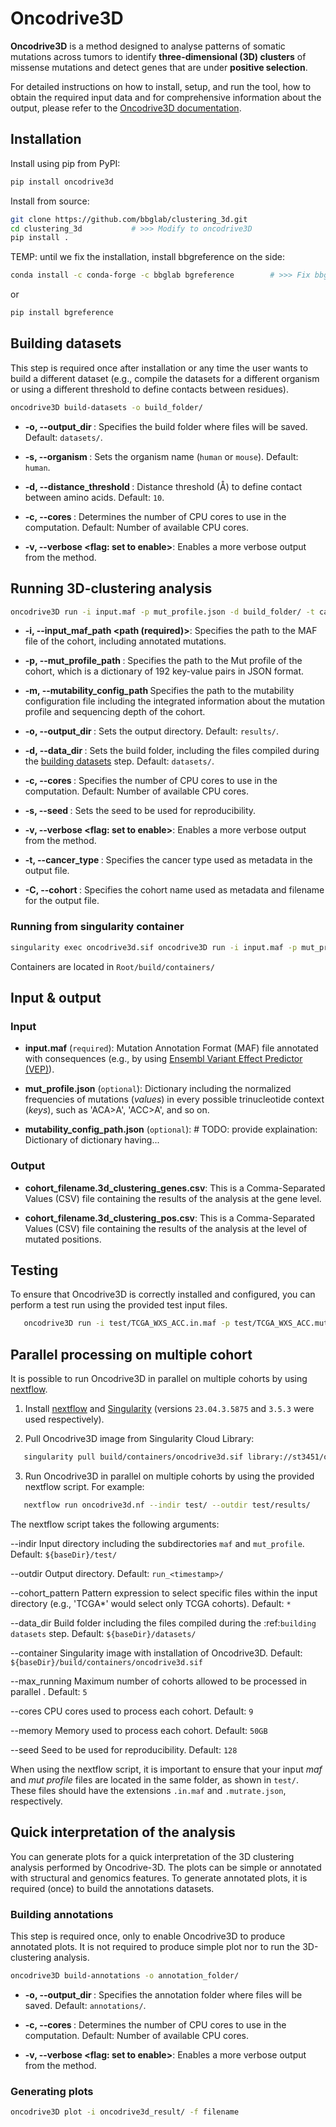 # Oncodrive3D 

__Oncodrive3D__ is a method designed to analyse patterns of somatic mutations 
across tumors to identify __three-dimensional (3D) clusters__ of missense mutations 
and detect genes that are under __positive selection__.

For detailed instructions on how to install, setup, and run the tool, how to obtain the required input data and for comprehensive information about the output, please refer to the [Oncodrive3D documentation](https://readthedocs-toy.readthedocs.io/en/latest/).


## Installation

Install using pip from PyPI:

```bash
pip install oncodrive3d
```

Install from source:

```bash
git clone https://github.com/bbglab/clustering_3d.git
cd clustering_3d           # >>> Modify to oncodrive3D
pip install .
```

TEMP: until we fix the installation, install bbgreference on the side:  

```bash
conda install -c conda-forge -c bbglab bgreference        # >>> Fix bbgreference in requirements.txt
```

or 

```bash
pip install bgreference
```

## Building datasets

This step is required once after installation or any time the user wants to 
build a different dataset (e.g., compile the datasets for a different organism 
or using a different threshold to define contacts between residues). 

```bash
oncodrive3D build-datasets -o build_folder/
```

- **-o, --output_dir <path>**: Specifies the build folder where files will be saved. Default: `datasets/`.

- **-s, --organism <str>**: Sets the organism name (`human` or `mouse`). Default: `human`.

- **-d, --distance_threshold <int>**: Distance threshold (Å) to define contact between amino acids. Default: `10`.

- **-c, --cores <int>**: Determines the number of CPU cores to use in the computation. Default: Number of available CPU cores.

- **-v, --verbose <flag: set to enable>**: Enables a more verbose output from the method.


## Running 3D-clustering analysis

```bash
oncodrive3D run -i input.maf -p mut_profile.json -d build_folder/ -t cancer_type -C cohort_name
```

- **-i, --input_maf_path <path (required)>**: Specifies the path to the MAF file of the cohort, including annotated mutations.

- **-p, --mut_profile_path <path>**: Specifies the path to the Mut profile of the cohort, which is a dictionary of 192 key-value pairs in JSON format.

- **-m, --mutability_config_path <path>** Specifies the path to the mutability configuration file including the integrated information about the mutation profile and sequencing depth of the cohort.

- **-o, --output_dir <path>**: Sets the output directory. Default: `results/`.

- **-d, --data_dir <path>**: Sets the build folder, including the files compiled during the [building datasets](#building-datasets) step. Default: `datasets/`.

- **-c, --cores <int>**: Specifies the number of CPU cores to use in the computation. Default: Number of available CPU cores.

- **-s, --seed <int>**: Sets the seed to be used for reproducibility.

- **-v, --verbose <flag: set to enable>**: Enables a more verbose output from the method.

- **-t, --cancer_type <str>**: Specifies the cancer type used as metadata in the output file.

- **-C, --cohort <str>**: Specifies the cohort name used as metadata and filename for the output file.

### Running from singularity container

```bash
singularity exec oncodrive3d.sif oncodrive3D run -i input.maf -p mut_profile.json -d build_folder/ -t cancer_type -C cohort_name
```

Containers are located in `Root/build/containers/`

## Input & output

### Input

- **input.maf** (`required`): Mutation Annotation Format (MAF) file annotated with consequences (e.g., by using [Ensembl Variant Effect Predictor (VEP)](https://www.ensembl.org/info/docs/tools/vep/index.html)).

- **mut_profile.json** (`optional`): Dictionary including the normalized frequencies of mutations (*values*) in every possible trinucleotide context (*keys*), such as 'ACA>A', 'ACC>A', and so on.

- **mutability_config_path.json** (`optional`): # TODO: provide explaination: Dictionary of dictionary having...

### Output

- **cohort_filename.3d_clustering_genes.csv**: This is a Comma-Separated Values (CSV) file containing the results of the analysis at the gene level.
  
- **cohort_filename.3d_clustering_pos.csv**: This is a Comma-Separated Values (CSV) file containing the results of the analysis at the level of mutated positions.


## Testing

To ensure that Oncodrive3D is correctly installed and configured, you can 
perform a test run using the provided test input files. 

```bash
   oncodrive3D run -i test/TCGA_WXS_ACC.in.maf -p test/TCGA_WXS_ACC.mutrate.json -o test/results/
```

## Parallel processing on multiple cohort

It is possible to run Oncodrive3D in parallel on multiple cohorts by using [nextflow](https://www.nextflow.io/).

1. Install [nextflow](https://www.nextflow.io/docs/latest/getstarted.html) and [Singularity](https://www.nextflow.io/docs/latest/getstarted.html) (versions `23.04.3.5875` and `3.5.3` were used respectively).

2. Pull Oncodrive3D image from Singularity Cloud Library:

```bash
   singularity pull build/containers/oncodrive3d.sif library://st3451/oncodrive3d/oncodrive3d:0.0.0
```

3. Run Oncodrive3D in parallel on multiple cohorts by using the provided nextflow script. For example:

```bash
   nextflow run oncodrive3d.nf --indir test/ --outdir test/results/
```

The nextflow script takes the following arguments:

--indir <path>   Input directory including the subdirectories ``maf`` and ``mut_profile``. Default: ``${baseDir}/test/``

--outdir <path>   Output directory. Default: ``run_<timestamp>/``

--cohort_pattern <str>   Pattern expression to select specific files within the input directory (e.g., 'TCGA*' would select only TCGA cohorts). Default: ``*``

--data_dir <path>   Build folder including the files compiled during the :ref:`building datasets` step. Default: ``${baseDir}/datasets/``

--container <path>   Singularity image with installation of Oncodrive3D. Default: ``${baseDir}/build/containers/oncodrive3d.sif``

--max_running <int>   Maximum number of cohorts allowed to be processed in parallel . Default: ``5``

--cores <int>   CPU cores used to process each cohort. Default: ``9``

--memory <str>   Memory used to process each cohort. Default: ``50GB``

--seed <int>   Seed to be used for reproducibility. Default: ``128``

When using the nextflow script, it is important to ensure that your input 
*maf* and *mut profile* files are located in the same folder, as shown in 
``test/``. These files should have the extensions ``.in.maf`` 
and ``.mutrate.json``, respectively.


## Quick interpretation of the analysis

You can generate plots for a quick interpretation of the 3D clustering analysis 
performed by Oncodrive-3D. The plots can be simple or annotated with structural 
and genomics features. To generate annotated plots, it is required (once) to 
build the annotations datasets.


### Building annotations

This step is required once, only to enable Oncodrive3D to produce annotated plots.
It is not required to produce simple plot nor to run the 3D-clustering analysis.

```bash
oncodrive3D build-annotations -o annotation_folder/
```

- **-o, --output_dir <path>**: Specifies the annotation folder where files will be saved. Default: `annotations/`.

- **-c, --cores <int>**: Determines the number of CPU cores to use in the computation. Default: Number of available CPU cores.

- **-v, --verbose <flag: set to enable>**: Enables a more verbose output from the method.


### Generating plots

```bash
oncodrive3D plot -i oncodrive3d_result/ -f filename
```
